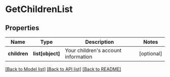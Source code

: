 # GetChildrenList

## Properties
Name | Type | Description | Notes
------------ | ------------- | ------------- | -------------
**children** | **list[object]** | Your children&#39;s account information | [optional] 

[[Back to Model list]](../README.md#documentation-for-models) [[Back to API list]](../README.md#documentation-for-api-endpoints) [[Back to README]](../README.md)


